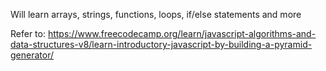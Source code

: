Will learn arrays, strings, functions, loops, if/else statements and more

Refer to:
https://www.freecodecamp.org/learn/javascript-algorithms-and-data-structures-v8/learn-introductory-javascript-by-building-a-pyramid-generator/
